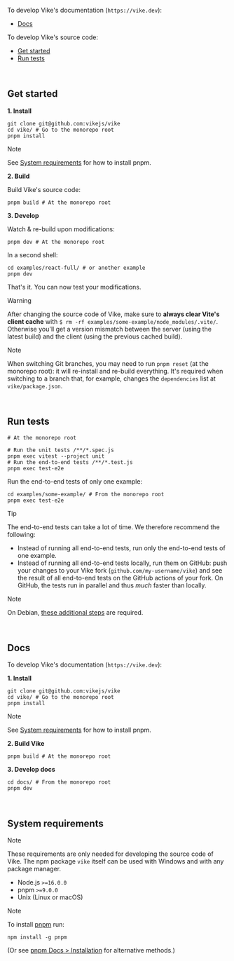 To develop Vike's documentation (`https://vike.dev`):

- [Docs](#docs)

To develop Vike's source code:

- [Get started](#get-started)
- [Run tests](#run-tests)

<br/>


## Get started

**1. Install**

```shell
git clone git@github.com:vikejs/vike
cd vike/ # Go to the monorepo root
pnpm install
```

> [!NOTE]
> See [System requirements](#system-requirements) for how to install pnpm.

**2. Build**

Build Vike's source code:

```shell
pnpm build # At the monorepo root
```

**3. Develop**

Watch & re-build upon modifications:

```shell
pnpm dev # At the monorepo root
```

In a second shell:

```shell
cd examples/react-full/ # or another example
pnpm dev
```

That's it. You can now test your modifications.

> [!WARNING]
> After changing the source code of Vike, make sure to **always clear Vite's client cache** with `$ rm -rf examples/some-example/node_modules/.vite/`. Otherwise you'll get a version mismatch between the server (using the latest build) and the client (using the previous cached build).

> [!NOTE]
> When switching Git branches, you may need to run `pnpm reset` (at the monorepo root): it will re-install and re-build everything. It's required when switching to a branch that, for example, changes the `dependencies` list at `vike/package.json`.

<br/>


## Run tests

```shell
# At the monorepo root

# Run the unit tests /**/*.spec.js
pnpm exec vitest --project unit
# Run the end-to-end tests /**/*.test.js
pnpm exec test-e2e
```

Run the end-to-end tests of only one example:

```shell
cd examples/some-example/ # From the monorepo root
pnpm exec test-e2e
```

> [!TIP]
> The end-to-end tests can take a lot of time. We therefore recommend the following:
> - Instead of running all end-to-end tests, run only the end-to-end tests of one example.
> - Instead of running all end-to-end tests locally, run them on GitHub: push your changes to your Vike fork (`github.com/my-username/vike`) and see the result of all end-to-end tests on the GitHub actions of your fork. On GitHub, the tests run in parallel and thus *much* faster than locally.

> [!NOTE]
> On Debian, [these additional steps](https://github.com/vikejs/vike/issues/283#issuecomment-1072974554) are required.

<br/>


## Docs

To develop Vike's documentation (`https://vike.dev`):

**1. Install**

```shell
git clone git@github.com:vikejs/vike
cd vike/ # Go to the monorepo root
pnpm install
```

> [!NOTE]
> See [System requirements](#system-requirements) for how to install pnpm.

**2. Build Vike**

```shell
pnpm build # At the monorepo root
```

**3. Develop docs**

```shell
cd docs/ # From the monorepo root
pnpm dev
```

<br/>


## System requirements

> [!NOTE]
> These requirements are only needed for developing the source code of Vike. The npm package `vike` itself can be used with Windows and with any package manager.

- Node.js `>=16.0.0`
- pnpm `>=9.0.0`
- Unix (Linux or macOS)

> [!NOTE]
> To install [pnpm](https://pnpm.io) run:
> ```shell
> npm install -g pnpm
> ```
> (Or see [pnpm Docs > Installation](https://pnpm.io/installation) for alternative methods.)
